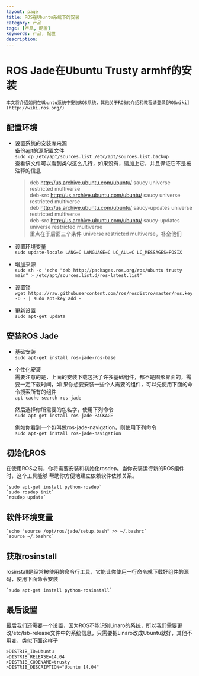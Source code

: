 ```yaml
---
layout: page
title: ROS在Ubuntu系统下的安装
category: 产品
tags: [产品, 配置]
keywords: 产品, 配置
description: 
---
```



# ROS Jade在Ubuntu Trusty armhf的安装  
	本文将介绍如何在Ubuntu系统中安装ROS系统，其他关于ROS的介绍和教程请登录[ROSwiki](http://wiki.ros.org/)  

## 配置环境  

* 设置系统的安装库来源  
	备份apt的源配置文件  
	`sudo cp /etc/apt/sources.list /etc/apt/sources.list.backup`  
	查看该文件可以看到类似这么几行，如果没有，请加上它，并且保证它不是被注释的信息  
	> deb http://us.archive.ubuntu.com/ubuntu/ saucy universe restricted multiverse  
	> deb-src http://us.archive.ubuntu.com/ubuntu/ saucy universe  restricted multiverse  
	> deb http://us.archive.ubuntu.com/ubuntu/ saucy-updates universe  restricted multiverse  
	> deb-src http://us.archive.ubuntu.com/ubuntu/ saucy-updates universe restricted multiverse  
	重点在于后面三个条件 universe restricted multiverse，补全他们  

* 设置环境变量  
	`sudo update-locale LANG=C LANGUAGE=C LC_ALL=C LC_MESSAGES=POSIX`  

* 增加来源  
	`sudo sh -c 'echo "deb http://packages.ros.org/ros/ubuntu trusty main" > /etc/apt/sources.list.d/ros-latest.list'`  

* 设置锁  
	`wget https://raw.githubusercontent.com/ros/rosdistro/master/ros.key -O - | sudo apt-key add -`  

* 更新设置  
	`sudo apt-get updata`  

## 安装ROS Jade  

* 基础安装  
	`sudo apt-get install ros-jade-ros-base`  
	
* 个性化安装  
	需要注意的是，上面的安装下载包括了许多基础组件，都不是图形界面的，需要一定下载时间，如	果你想要安装一些个人需要的组件，可以先使用下面的命令搜索所有的组件  
	`apt-cache search ros-jade`  

	然后选择你所需要的包名字，使用下列命令  
	`sudo apt-get install ros-jade-PACKAGE`  

	例如你看到一个包叫做ros-jade-navigation，则使用下列命令  
	`sudo apt-get install ros-jade-navigation`  

## 初始化ROS  

在使用ROS之前，你将需要安装和初始化rosdep。当你安装运行新的ROS组件时，这个工具能够	帮助你方便地建立依赖软件依赖关系。  

	`sudo apt-get install python-rosdep`  
	`sudo rosdep init`  
	`rosdep update`  

## 软件环境变量  

	`echo "source /opt/ros/jade/setup.bash" >> ~/.bashrc`  
	`source ~/.bashrc`  

## 获取rosinstall

rosinstall是经常被使用的命令行工具，它能让你使用一行命令就下载好组件的源码，使用下面命令安装  

	`sudo apt-get install python-rosinstall`  

## 最后设置

最后我们还需要一个设置，因为ROS不能识别Linaro的系统，所以我们需要更改/etc/lsb-release文件中的系统信息，只需要把Linaro改成Ubuntu就好，其他不用变，类似下面这样子  
	
	>DISTRIB_ID=Ubuntu  
	>DISTRIB_RELEASE=14.04  
	>DISTRIB_CODENAME=trusty  
	>DISTRIB_DESCRIPTION="Ubuntu 14.04"  
